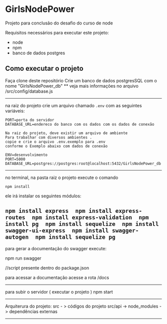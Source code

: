 # GirlsNodePower
Projeto para conclusão do desafio do curso de node


Requisitos necessários para executar este projeto: 
 - node
 - npm
 - banco de dados postgres

## Como executar o projeto 

Faça clone deste repositório
Crie um banco de dados postgresSQL com o nome "GirlsNodePower_db"
** veja mais informações no arquivo /src/config/database.js 

------

na raiz do projeto crie um arquivo chamado `.env` com as seguintes variáveis:
```
PORT=porta do servidor  
DATABASE_URL=endereco do banco com os dados com os dados de conexão  
```

```
Na raiz do projeto, deve existir um arquivo de ambiente
Para trabalhar com diversos ambientes . 
copie e crie o arquivo .env.exemplo para .env
conforme o Exemplo abaixo com dados de conexão  

ENV=desenvolvimento
PORT=5000
DATABASE_URL=postgres://postgres:root@localhost:5432/GirlsNodePower_db
```

------

no terminal, na pasta raiz o projeto  execute o comando 

```
npm install

``` 

ele irá instalar os seguintes módulos: 

``
    npm install express 
    npm install express-routes 
    npm install express-validation 
    npm install pg 
    npm install sequelize 
    npm install swagger-ui-express 
    npm install swagger-autogen 
    npm install sequelize pg 
``
---------------

para gerar a documentação do swagger execute: 

npm run swagger 

//script presente dentro do package.json

para acessar a documentação acesse a rota /docs

---------------

para subir o servidor ( executar o projeto )
npm start

--------------

Arquiterura do projeto: 
src - > códigos do projeto 
src/api -> 
node_modules -> dependências externas 

--------------